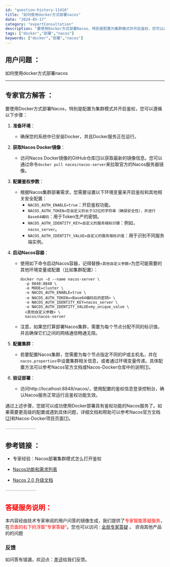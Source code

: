 ```yaml
---
id: "question-history-11416"
title: "如何使用docker方式部署nacos"
date: "2024-05-17"
category: "expertConsultation"
description: "要使用Docker方式部署Nacos，特别是配置为集群模式并开启鉴权，您可以遵循以下步骤：1. **准备环境**：   - 确保您的系统中已安装Docker，并且Docker服务正在运行。2. **获取Nacos Docker镜像**：   - 访问Nacos Docker镜像的GitHub仓库[["
tags: ["docker","部署","nacos"]
keywords: ["docker","部署","nacos"]
---
```


## 用户问题 ： 
 如何使用docker方式部署nacos  

---------------
## 专家官方解答 ：

要使用Docker方式部署Nacos，特别是配置为集群模式并开启鉴权，您可以遵循以下步骤：

1. **准备环境**：
   - 确保您的系统中已安装Docker，并且Docker服务正在运行。

2. **获取Nacos Docker镜像**：
   - 访问Nacos Docker镜像的GitHub仓库[[1](https://github.com/nacos-group/nacos-docker)]以获取最新的镜像信息。您可以通过命令`docker pull nacos/nacos-server`来拉取官方的Nacos服务器镜像。

3. **配置鉴权参数**：
   - 根据Nacos集群部署需求，您需要设置以下环境变量来开启鉴权和其他相关安全配置：
     - `NACOS_AUTH_ENABLE=true`：开启鉴权功能。
     - `NACOS_AUTH_TOKEN=您自定义的长于32位的字符串（确保安全性），并进行Base64编码`：用于Token生产的密钥。
     - `NACOS_AUTH_IDENTITY_KEY=自定义的服务端标识键`：例如，`nacos_server`。
     - `NACOS_AUTH_IDENTITY_VALUE=自定义的服务端标识值`：用于识别不同服务端实例。

4. **启动Nacos容器**：
   - 使用如下命令启动Nacos容器，记得替换`<其他自定义参数>`为您可能需要的其他环境变量或配置（比如集群配置）：
     ```shell
     docker run -d --name nacos-server \
       -p 8848:8848 \
       -e MODE=cluster \
       -e NACOS_AUTH_ENABLE=true \
       -e NACOS_AUTH_TOKEN=<Base64编码后的密钥> \
       -e NACOS_AUTH_IDENTITY_KEY=nacos_server \
       -e NACOS_AUTH_IDENTITY_VALUE=my_unique_value \
       <其他自定义参数> \
       nacos/nacos-server
     ```
   - 注意，如果您打算部署Nacos集群，需要为每个节点分配不同的标识值，并且确保它们之间的网络通信畅通无阻。

5. **配置集群**：
   - 若要配置Nacos集群，您需要为每个节点指定不同的IP或主机名，并在`nacos.properties`中设置集群相关信息，或者通过环境变量传递。具体配置方法可以参考Nacos官方文档或Nacos-Docker仓库中的说明[[1](https://github.com/nacos-group/nacos-docker)]。

6. **验证部署**：
   - 访问http://localhost:8848/nacos/，使用配置的鉴权信息登录控制台，确认Nacos服务正常运行且鉴权功能生效。

通过上述步骤，您就可以成功使用Docker部署具有鉴权功能的Nacos服务了。如果需要更高级的配置或遇到具体问题，详细文档和帮助可以参考Nacos官方文档[[2](https://nacos.io/docs/latest/guide/user/auth/)]和Nacos-Docker项目页面[[1](https://github.com/nacos-group/nacos-docker)]。


<font color="#949494">---------------</font> 


## 参考链接 ：

* 专家经验：Nacos部署集群模式怎么打开鉴权 
 
 * [Nacos功能和需求列表](https://nacos.io/docs/latest/archive/feature-list)
 
 * [Nacos 2.0 升级文档](https://nacos.io/docs/latest/upgrading/200-upgrading)


 <font color="#949494">---------------</font> 
 


## <font color="#FF0000">答疑服务说明：</font> 

本内容经由技术专家审阅的用户问答的镜像生成，我们提供了<font color="#FF0000">专家智能答疑服务</font>，在<font color="#FF0000">页面的右下的浮窗”专家答疑“</font>。您也可以访问 : [全局专家答疑](https://answer.opensource.alibaba.com/docs/intro) 。 咨询其他产品的的问题

### 反馈
如问答有错漏，欢迎点：[差评](https://ai.nacos.io/user/feedbackByEnhancerGradePOJOID?enhancerGradePOJOId=13748)给我们反馈。
